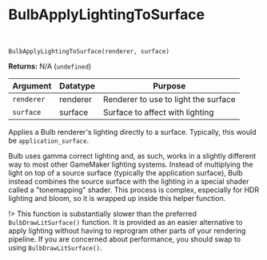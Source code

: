 # BulbApplyLightingToSurface

&nbsp;

`BulbApplyLightingToSurface(renderer, surface)`

**Returns:** N/A (`undefined`)

|Argument  |Datatype|Purpose                             |
|----------|--------|------------------------------------|
|`renderer`|renderer|Renderer to use to light the surface|
|`surface` |surface |Surface to affect with lighting     |

Applies a Bulb renderer's lighting directly to a surface. Typically, this would be `application_surface`.

Bulb uses gamma correct lighting and, as such, works in a slightly different way to most other GameMaker lighting systems. Instead of multiplying the light on top of a source surface (typically the application surface), Bulb instead combines the source surface with the lighting in a special shader called a "tonemapping" shader. This process is complex, especially for HDR lighting and bloom, so it is wrapped up inside this helper function.

!> This function is substantially slower than the preferred `BulbDrawLitSurface()` function. It is provided as an easier alternative to apply lighting without having to reprogram other parts of your rendering pipeline. If you are concerned about performance, you should swap to using `BulbDrawLitSurface()`.